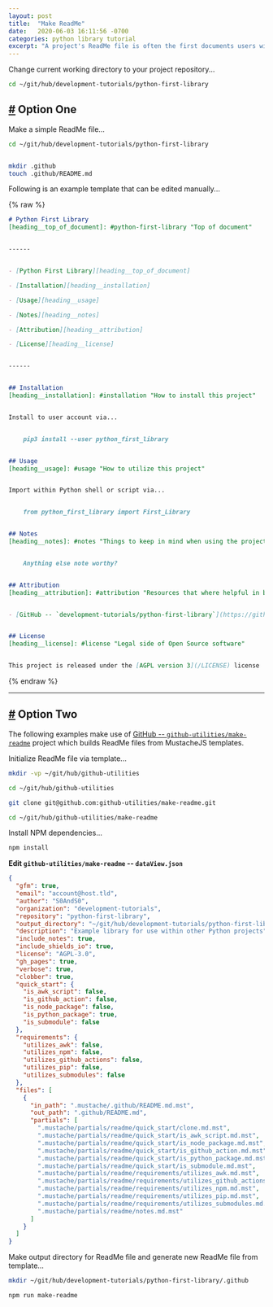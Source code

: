 ```yaml
---
layout: post
title:  "Make ReadMe"
date:   2020-06-03 16:11:56 -0700
categories: python library tutorial
excerpt: "A project's ReadMe file is often the first documents users will review"
---
```




Change current working directory to your project repository...


```bash
cd ~/git/hub/development-tutorials/python-first-library
```


## [#][Option One] Option One
[Option One]: #-option-one "Make a simple ReadMe file"


Make a simple ReadMe file...


```bash
cd ~/git/hub/development-tutorials/python-first-library


mkdir .github
touch .github/README.md
```


Following is an example template that can be edited manually...


{% raw %}
```markdown
# Python First Library
[heading__top_of_document]: #python-first-library "Top of document"


------


- [Python First Library][heading__top_of_document]

- [Installation][heading__installation]

- [Usage][heading__usage]

- [Notes][heading__notes]

- [Attribution][heading__attribution]

- [License][heading__license]


------


## Installation
[heading__installation]: #installation "How to install this project"


Install to user account via...


    pip3 install --user python_first_library


## Usage
[heading__usage]: #usage "How to utilize this project"


Import within Python shell or script via...


    from python_first_library import First_Library


## Notes
[heading__notes]: #notes "Things to keep in mind when using the project"


    Anything else note worthy?


## Attribution
[heading__attribution]: #attribution "Resources that where helpful in building this project"


- [GitHub -- `development-tutorials/python-first-library`](https://github.com/development-tutorials/python-first-library)


## License
[heading__license]: #license "Legal side of Open Source software"


This project is released under the [AGPL version 3](/LICENSE) license


```
{% endraw %}


------


## [#][Option Two] Option Two
[Option Two]: #-option-two "Initialize ReadMe file via template"


The following examples make use of [GitHub -- `github-utilities/make-readme`](https://github.com/github-utilities/make-readme) project which builds ReadMe files from MustacheJS templates.


Initialize ReadMe file via template...


```bash
mkdir -vp ~/git/hub/github-utilities

cd ~/git/hub/github-utilities

git clone git@github.com:github-utilities/make-readme.git

cd ~/git/hub/github-utilities/make-readme
```


Install NPM dependencies...


```bash
npm install
```


**Edit `github-utilities/make-readme` -- `dataView.json`**


```json
{
  "gfm": true,
  "email": "account@host.tld",
  "author": "S0AndS0",
  "organization": "development-tutorials",
  "repository": "python-first-library",
  "output_directory": "~/git/hub/development-tutorials/python-first-library",
  "description": "Example library for use within other Python projects",
  "include_notes": true,
  "include_shields_io": true,
  "license": "AGPL-3.0",
  "gh_pages": true,
  "verbose": true,
  "clobber": true,
  "quick_start": {
    "is_awk_script": false,
    "is_github_action": false,
    "is_node_package": false,
    "is_python_package": true,
    "is_submodule": false
  },
  "requirements": {
    "utilizes_awk": false,
    "utilizes_npm": false,
    "utilizes_github_actions": false,
    "utilizes_pip": false,
    "utilizes_submodules": false
  },
  "files": [
    {
      "in_path": ".mustache/.github/README.md.mst",
      "out_path": ".github/README.md",
      "partials": [
        ".mustache/partials/readme/quick_start/clone.md.mst",
        ".mustache/partials/readme/quick_start/is_awk_script.md.mst",
        ".mustache/partials/readme/quick_start/is_node_package.md.mst",
        ".mustache/partials/readme/quick_start/is_github_action.md.mst",
        ".mustache/partials/readme/quick_start/is_python_package.md.mst",
        ".mustache/partials/readme/quick_start/is_submodule.md.mst",
        ".mustache/partials/readme/requirements/utilizes_awk.md.mst",
        ".mustache/partials/readme/requirements/utilizes_github_actions.md.mst",
        ".mustache/partials/readme/requirements/utilizes_npm.md.mst",
        ".mustache/partials/readme/requirements/utilizes_pip.md.mst",
        ".mustache/partials/readme/requirements/utilizes_submodules.md.mst",
        ".mustache/partials/readme/notes.md.mst"
      ]
    }
  ]
}
```


Make output directory for ReadMe file and generate new ReadMe file from template...


```bash
mkdir ~/git/hub/development-tutorials/python-first-library/.github

npm run make-readme
```
